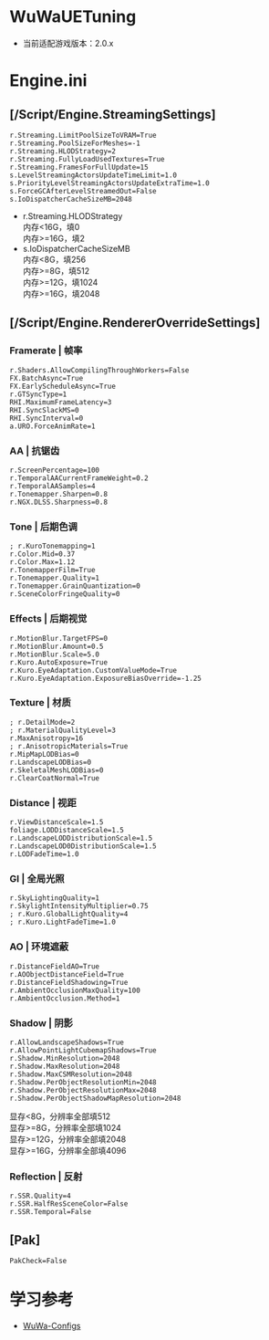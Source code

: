 # WuWaUETuning
- 当前适配游戏版本：2.0.x

# Engine.ini
## [/Script/Engine.StreamingSettings]
```
r.Streaming.LimitPoolSizeToVRAM=True
r.Streaming.PoolSizeForMeshes=-1
r.Streaming.HLODStrategy=2
r.Streaming.FullyLoadUsedTextures=True
r.Streaming.FramesForFullUpdate=15
s.LevelStreamingActorsUpdateTimeLimit=1.0
s.PriorityLevelStreamingActorsUpdateExtraTime=1.0
s.ForceGCAfterLevelStreamedOut=False
s.IoDispatcherCacheSizeMB=2048
```
- r.Streaming.HLODStrategy  
  内存<16G，填0  
  内存>=16G，填2  
- s.IoDispatcherCacheSizeMB  
  内存<8G，填256  
  内存>=8G，填512  
  内存>=12G，填1024  
  内存>=16G，填2048  

## [/Script/Engine.RendererOverrideSettings]
### Framerate | 帧率
```
r.Shaders.AllowCompilingThroughWorkers=False
FX.BatchAsync=True
FX.EarlyScheduleAsync=True
r.GTSyncType=1
RHI.MaximumFrameLatency=3
RHI.SyncSlackMS=0
RHI.SyncInterval=0
a.URO.ForceAnimRate=1
```
### AA | 抗锯齿
```
r.ScreenPercentage=100
r.TemporalAACurrentFrameWeight=0.2
r.TemporalAASamples=4
r.Tonemapper.Sharpen=0.8
r.NGX.DLSS.Sharpness=0.8
```
### Tone | 后期色调
```
; r.KuroTonemapping=1
r.Color.Mid=0.37
r.Color.Max=1.12
r.TonemapperFilm=True
r.Tonemapper.Quality=1
r.Tonemapper.GrainQuantization=0
r.SceneColorFringeQuality=0
```
### Effects | 后期视觉
```
r.MotionBlur.TargetFPS=0
r.MotionBlur.Amount=0.5
r.MotionBlur.Scale=5.0
r.Kuro.AutoExposure=True
r.Kuro.EyeAdaptation.CustomValueMode=True
r.Kuro.EyeAdaptation.ExposureBiasOverride=-1.25
```
### Texture | 材质
```
; r.DetailMode=2
; r.MaterialQualityLevel=3
r.MaxAnisotropy=16
; r.AnisotropicMaterials=True
r.MipMapLODBias=0
r.LandscapeLODBias=0
r.SkeletalMeshLODBias=0
r.ClearCoatNormal=True
```
### Distance | 视距
```
r.ViewDistanceScale=1.5
foliage.LODDistanceScale=1.5
r.LandscapeLODDistributionScale=1.5
r.LandscapeLOD0DistributionScale=1.5
r.LODFadeTime=1.0
```
### GI | 全局光照
```
r.SkyLightingQuality=1
r.SkylightIntensityMultiplier=0.75
; r.Kuro.GlobalLightQuality=4
; r.Kuro.LightFadeTime=1.0
```
### AO | 环境遮蔽
```
r.DistanceFieldAO=True
r.AOObjectDistanceField=True
r.DistanceFieldShadowing=True
r.AmbientOcclusionMaxQuality=100
r.AmbientOcclusion.Method=1
```
### Shadow | 阴影
```
r.AllowLandscapeShadows=True
r.AllowPointLightCubemapShadows=True
r.Shadow.MinResolution=2048
r.Shadow.MaxResolution=2048
r.Shadow.MaxCSMResolution=2048
r.Shadow.PerObjectResolutionMin=2048
r.Shadow.PerObjectResolutionMax=2048
r.Shadow.PerObjectShadowMapResolution=2048
```
显存<8G，分辨率全部填512  
显存>=8G，分辨率全部填1024  
显存>=12G，分辨率全部填2048  
显存>=16G，分辨率全部填4096  

### Reflection | 反射
```
r.SSR.Quality=4
r.SSR.HalfResSceneColor=False
r.SSR.Temporal=False
```

## [Pak]
```
PakCheck=False
```

# 学习参考
- [WuWa-Configs](https://github.com/AlteriaX/WuWa-Configs)
